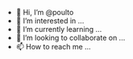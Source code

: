 - 👋 Hi, I’m @poulto
- 👀 I’m interested in ...
- 🌱 I’m currently learning ...
- 💞️ I’m looking to collaborate on ...
- 📫 How to reach me ...

<!---
poulto/poulto is a ✨ special ✨ repository because its `README.md` (this file) appears on your GitHub profile.
You can click the Preview link to take a look at your changes.
--->
